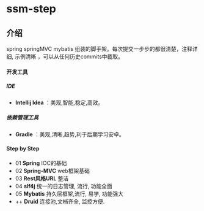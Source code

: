 # ssm-step

## 介绍
spring springMVC mybatis 组装的脚手架。每次提交一步步的都很清楚，注释详细, 示例清晰
，可以从任何历史commits中截取。

#### 开发工具
##### IDE
* **Intellij Idea** ：美观,智能,稳定,高效。

##### 依赖管理工具
* **Gradle** ：美观,清晰,趋势,利于后期学习安卓。

#### Step by Step
* 01 **Spring**   IOC的基础
* 02 **Spring-MVC**   web框架基础
* 03 **Rest风格URL**   整洁
* 04 **slf4j**   统一的日志管理, 流行, 功能全面
* 05 **Mybatis** 持久层框架,流行, 易学, 功能强大
* ++ **Druid**   连接池,文档齐全, 监控方便.　





